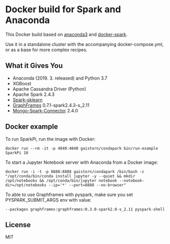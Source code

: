 # Docker build for Spark and Anaconda
This Docker build based on [anaconda3](https://hub.docker.com/r/continuumio/anaconda3/) and [docker-spark](https://github.com/gettyimages/docker-spark).

Use it in a standalone cluster with the accompanying docker-compose.yml, or as a base for more complex recipes.

## What it Gives You
 - Anaconda (2019. 3. released) and Python 3.7
 - XGBoost
 - Apache Cassandra Driver (Python)
 - Apache Spark 2.4.3
 - [Spark-sklearn](https://github.com/databricks/spark-sklearn)
 - [GraphFrames](https://graphframes.github.io/index.html) 0.7.1-spark2.4.3-s_2.11
 - [Mongo-Spark-Connector](https://spark-packages.org/package/mongodb/mongo-spark) 2.4.0

## Docker example

To run SparkPi, run the image with Docker:

```
docker run --rm -it -p 4040:4040 gaistorn/condapark bin/run-example SparkPi 10
```

To start a Jupyter Notebook server with Anaconda from a Docker image:

```
docker run -i -t -p 8888:8888 gaistorn/condapark /bin/bash -c "/opt/conda/bin/conda install jupyter -y --quiet && mkdir /opt/notebooks && /opt/conda/bin/jupyter notebook --notebook-dir=/opt/notebooks --ip='*' --port=8888 --no-browser"

```

To able to use Graphframes with pyspark, make sure you set PYSPARK_SUBMIT_ARGS env with value:

```
--packages graphframes:graphframes:0.3.0-spark2.0-s_2.11 pyspark-shell
```

## License

MIT
